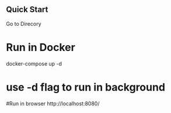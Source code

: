 ## Quick Start

Go to Direcory
# Run in Docker
docker-compose up -d
# use -d flag to run in background

#Run in browser
http://localhost:8080/





